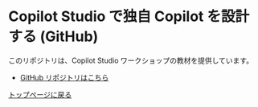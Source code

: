 # Copilot Studio で独自 Copilot を設計する (GitHub)

このリポジトリは、Copilot Studio ワークショップの教材を提供しています。

- [GitHub リポジトリはこちら](https://github.com/microsoft/TechExcel-Designing-your-own-copilot-using-copilot-studio)

[トップページに戻る](../README.ja.md)
